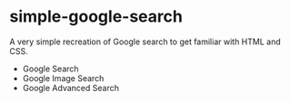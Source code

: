 # simple-google-search
A very simple recreation of Google search to get familiar with HTML and CSS.

- Google Search
- Google Image Search
- Google Advanced Search
